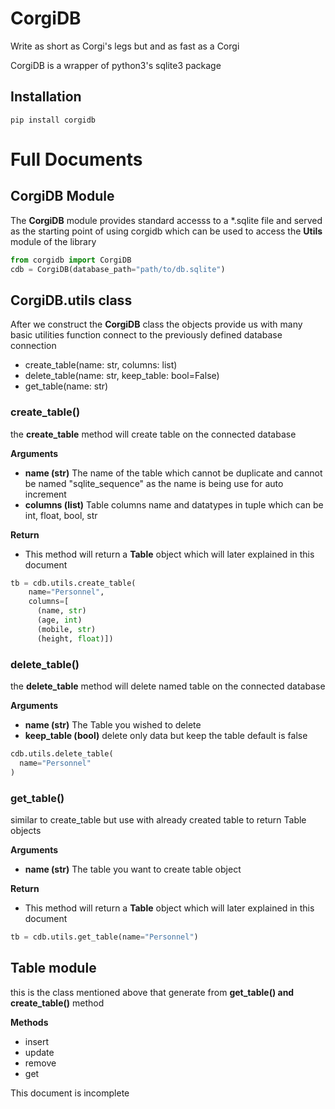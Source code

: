 # CorgiDB
Write as short as Corgi's legs but and as fast as a Corgi

CorgiDB is a wrapper of python3's sqlite3 package

<h2>Installation</h2>

```
pip install corgidb
```

<h1>Full Documents</h1>
<h2>CorgiDB Module</h2>

The **CorgiDB** module provides standard accesss to a *.sqlite file and served as the starting point of using corgidb
which can be used to access the **Utils** module of the library

```python
from corgidb import CorgiDB
cdb = CorgiDB(database_path="path/to/db.sqlite")
```

<h2><b>CorgiDB.utils</b> class</h2>

After we construct the **CorgiDB** class the objects provide us with many basic utilities function connect to the previously defined database connection
- create_table(name: str, columns: list)
- delete_table(name: str, keep_table: bool=False)
- get_table(name: str)

<h3>create_table()</h3>

the **create_table** method will create table on the connected database


**Arguments**
  - **name (str)** The name of the table which cannot be duplicate and cannot be named "sqlite_sequence" as the name is being use for auto increment
  - **columns (list)** Table columns name and datatypes in tuple which can be int, float, bool, str

**Return**
- This method will return a **Table** object which will later explained in this document

```python
tb = cdb.utils.create_table(
    name="Personnel",
    columns=[
      (name, str)
      (age, int)
      (mobile, str)
      (height, float)])
```

<h3>delete_table()</h3>

the **delete_table** method will delete named table on the connected database


**Arguments**
  - **name (str)** The Table you wished to delete
  - **keep_table (bool)** delete only data but keep the table default is false

```python
cdb.utils.delete_table(
  name="Personnel"
)
```

<h3>get_table()</h3>

similar to create_table but use with already created table to return Table objects


**Arguments**
- **name (str)** The table you want to create table object

**Return**
- This method will return a **Table** object which will later explained in this document

```python
tb = cdb.utils.get_table(name="Personnel")
```

<h2>Table module</h2>

this is the class mentioned above that generate from **get_table() and create_table()** method


**Methods**
- insert
- update
- remove
- get


This document is incomplete
